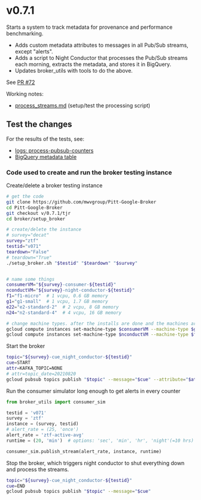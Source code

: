 # v0.7.1

Starts a system to track metadata for provenance and performance benchmarking.
- Adds custom metadata attributes to messages in all Pub/Sub streams, except "alerts".
- Adds a script to Night Conductor that processes the Pub/Sub streams each morning,
extracts the metadata, and stores it in BigQuery.
- Updates broker_utils with tools to do the above.

See [PR \#72](https://github.com/mwvgroup/Pitt-Google-Broker/pull/72)

Working notes:
- [process_streams.md](process_streams.md) (setup/test the processing script)

## Test the changes

For the results of the tests, see:
- [logs: process-pubsub-counters](https://console.cloud.google.com/logs/query;query=logName%3D%22projects%2Fardent-cycling-243415%2Flogs%2Fprocess-pubsub-counters%22;timeRange=P7D;cursorTimestamp=2021-08-23T03:06:56.058162537Z?project=ardent-cycling-243415)
- [BigQuery metadata table](https://console.cloud.google.com/bigquery?project=ardent-cycling-243415&d=ztf_alerts_v071&p=ardent-cycling-243415&t=metadata&page=table&ws=!1m5!1m4!4m3!1sardent-cycling-243415!2sztf_alerts_v071!3smetadata)


### Code used to create and run the broker testing instance

Create/delete a broker testing instance
```bash
# get the code
git clone https://github.com/mwvgroup/Pitt-Google-Broker
cd Pitt-Google-Broker
git checkout v/0.7.1/tjr
cd broker/setup_broker

# create/delete the instance
# survey="decat"
survey="ztf"
testid="v071"
teardown="False"
# teardown="True"
./setup_broker.sh "$testid" "$teardown" "$survey"


# name some things
consumerVM="${survey}-consumer-${testid}"
nconductVM="${survey}-night-conductor-${testid}"
f1="f1-micro"  # 1 vcpu, 0.6 GB memory
g1="g1-small"  # 1 vcpu, 1.7 GB memory
e22="e2-standard-2"  # 2 vcpu, 8 GB memory
n24="n2-standard-4"  # 4 vcpu, 16 GB memory

# change machine types. after the installs are done and the machines are off
gcloud compute instances set-machine-type $consumerVM --machine-type $g1
gcloud compute instances set-machine-type $nconductVM --machine-type $f1
```


Start the broker
```bash
topic="${survey}-cue_night_conductor-${testid}"
cue=START
attr=KAFKA_TOPIC=NONE
# attr=topic_date=20210820
gcloud pubsub topics publish "$topic" --message="$cue" --attribute="$attr"
```

Run the consumer simulator long enough to get alerts in every counter
```python
from broker_utils import consumer_sim

testid = 'v071'
survey = 'ztf'
instance = (survey, testid)
# alert_rate = (25, 'once')
alert_rate = 'ztf-active-avg'
runtime = (20, 'min')  # options: 'sec', 'min', 'hr', 'night'(=10 hrs)

consumer_sim.publish_stream(alert_rate, instance, runtime)
```

Stop the broker, which triggers night conductor to shut everything down and process the streams.
```bash
topic="${survey}-cue_night_conductor-${testid}"
cue=END
gcloud pubsub topics publish "$topic" --message="$cue"
```
